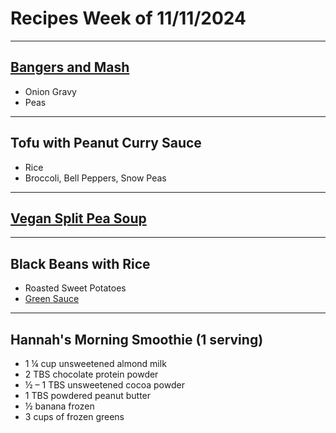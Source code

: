 # Recipes Week of 11/11/2024

---

## [Bangers and Mash](https://www.recipetineats.com/wprm_print/bangers-mash-sausage-with-onion-gravy)
- Onion Gravy
- Peas

---

## Tofu with Peanut Curry Sauce

- Rice
- Broccoli, Bell Peppers, Snow Peas

---

## [Vegan Split Pea Soup](https://www.budgetbytes.com/wprm_print/vegan-split-pea-soup)

---

## Black Beans with Rice

- Roasted Sweet Potatoes
- [Green Sauce](https://www.reddit.com/r/EatCheapAndHealthy/comments/1bjgg5k/comment/kvrf7o6/?utm_source=share&utm_medium=web3x&utm_name=web3xcss&utm_term=1&utm_content=share_button)

---

## Hannah's Morning Smoothie (1 serving)

- 1 ¼ cup unsweetened almond milk
- 2 TBS chocolate protein powder
- ½ – 1 TBS unsweetened cocoa powder
- 1 TBS powdered peanut butter
- ½ banana frozen
- 3 cups of frozen greens